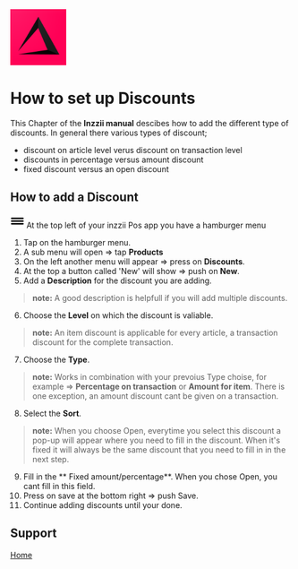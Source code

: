 <img src="../Assets/Pictures/play_store_512.png" alt="inzzii logo" width="100"/>

# How to set up Discounts
This Chapter of the **Inzzii manual** descibes how to add the different type of discounts.
In general there various types of discount; 
* discount on article level verus discount on transaction level
* discounts in percentage versus amount discount
* fixed discount versus an open discount

## How to add a Discount

<img src="../Assets/Pictures/Hmenu.png" alt="hamburgermenu" width="25" height="25"/> At the top left of your inzzii Pos app you have a hamburger menu 
1. Tap on the hamburger menu.
2. A sub menu will open => tap **Products**
3. On the left another menu will appear => press on **Discounts**. 
4. At the top a button called 'New' will show => push on **New**.
5. Add a **Description** for the discount you are adding.
> **note:** A good description is helpfull if you will add multiple discounts. 
6. Choose the **Level** on which the discount is valiable.
> **note:** An item discount is applicable for every article, a transaction discount for the complete transaction.
7. Choose the **Type**.
> **note:** Works in combination with your prevoius Type choise, for example => **Percentage on transaction** or **Amount for item**. There is one exception, an amount discount cant be given on a transaction. 
8. Select the **Sort**.
> **note:** When you choose Open, everytime you select this discount a pop-up will appear where you need to fill in the discount. When it's fixed it will always be the same discount that you need to fill in in the next step.
9. Fill in the ** Fixed amount/percentage**. When you chose Open, you cant fill in this field.
10. Press on save at the bottom right => push Save.
11. Continue adding discounts until your done. 


## Support
[Home](../index.md)